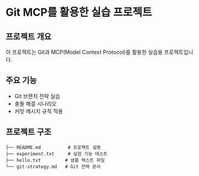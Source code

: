 # Git MCP를 활용한 실습 프로젝트

## 프로젝트 개요
이 프로젝트는 Git과 MCP(Model Context Protocol)를 활용한 실습용 프로젝트입니다.

## 주요 기능
- Git 브랜치 전략 실습
- 충돌 해결 시나리오
- 커밋 메시지 규칙 적용

## 프로젝트 구조
```
├── README.md          # 프로젝트 설명
├── experiment.txt     # 실험 기능 테스트
├── hello.txt         # 샘플 텍스트 파일
└── git-strategy.md   # Git 전략 문서
```
